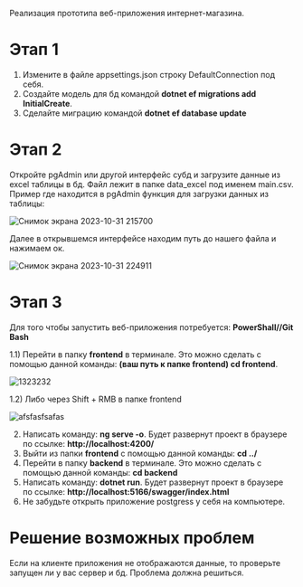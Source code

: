  Реализация прототипа веб-приложения интернет-магазина.
 # Этап 1 
 1) Измените в файле appsettings.json строку DefaultConnection под себя.
 2) Создайте модель для бд командой **dotnet ef migrations add InitialCreate**.
 3) Сделайте миграцию командой **dotnet ef database update**
 # Этап 2
 Откройте pgAdmin или другой интерфейс субд и загрузите данные из excel таблицы в бд. Файл лежит в папке data_excel под именем main.csv.
 Пример где находится в pgAdmin функция для загрузки данных из таблицы:
 
 ![Снимок экрана 2023-10-31 215700](https://github.com/Mark3vich/course_paper/assets/93819826/e695ebe1-d509-4cf1-98da-51bbcd8534a7)
 
 Далее в открывшемся интерфейсе находим путь до нашего файла и нажимаем ок. 
 
 ![Снимок экрана 2023-10-31 224911](https://github.com/Mark3vich/course_paper/assets/93819826/f4f824d1-a94a-4b58-af27-3330a81feca5)

 # Этап 3
 Для того чтобы запустить веб-приложения потребуется:
 **PowerShall//Git Bash**
 
 1.1) Перейти в папку **frontend** в терминале. Это можно сделать с помощью данной команды: **(ваш путь к папке frontend) cd frontend**.
 
 ![1323232](https://github.com/Mark3vich/course_paper/assets/127986058/4b241470-edfe-4559-bc0b-3f520c043952)
 
 1.2)  Либо через Shift + RMB в папке frontend
 
![afsfasfsafas](https://github.com/Mark3vich/course_paper/assets/127986058/2fe214d6-c77e-4fdd-ba24-90c222917983)

 2) Написать команду: **ng serve -o**. Будет развернут проект в браузере по ссылке: **http://localhost:4200/**
 3) Выйти из папки **frontend** с помощью данной команды: **cd ../**
 4) Перейти в папку **backend** в терминале. Это можно сделать с помощью данной команды: **cd backend**
 5) Написать команду: **dotnet run**. Будет развернут проект в браузере по ссылке: **http://localhost:5166/swagger/index.html**
 6) Не забудьте открыть приложение postgress у себя на компьютере.

# Решение возможных проблем 
Если на клиенте приложения не отображаются данные, то проверьте запущен ли у вас сервер и бд. Проблема должна решиться.
